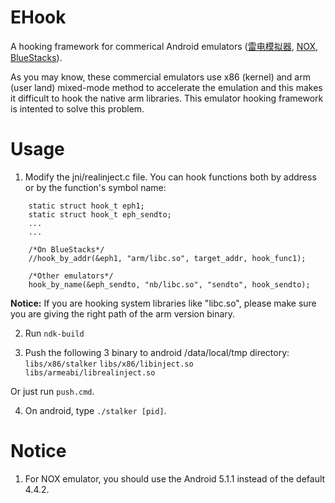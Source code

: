 # EHook

A hooking framework for commerical Android emulators ([雷电模拟器](http://www.ldmnq.com/), [NOX](https://jp.bignox.com/), [BlueStacks](https://www.bluestacks.com/ja/index.html#gref)).

As you may know, these commercial emulators use x86 (kernel) and arm (user land) mixed-mode method to accelerate the emulation and this makes it difficult to hook the native arm libraries. This emulator hooking framework is intented to solve this problem.


# Usage

1. Modify the jni/realinject.c file. You can hook functions both by address or by the function's symbol name:

```
    static struct hook_t eph1;
    static struct hook_t eph_sendto;
    ...
    ...
    
    /*On BlueStacks*/
    //hook_by_addr(&eph1, "arm/libc.so", target_addr, hook_func1);
    
    /*Other emulators*/
    hook_by_name(&eph_sendto, "nb/libc.so", "sendto", hook_sendto);
```
**Notice:** If you are hooking system libraries like "libc.so", please make sure you are giving the right path of the arm version binary.
    
2. Run `ndk-build`

3. Push the following 3 binary to android /data/local/tmp directory: 
    `libs/x86/stalker` 
    `libs/x86/libinject.so`
    `libs/armeabi/librealinject.so`

Or just run `push.cmd`.

4. On android, type `./stalker [pid]`.

# Notice
1. For NOX emulator, you should use the Android 5.1.1 instead of the default 4.4.2.
